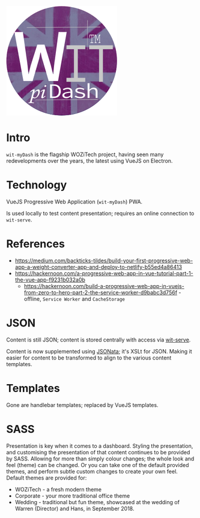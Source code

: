 ![2018 Corporare Official Wit Pidash](/uploads/corporate/2018-corporare-official-wit-pidash.png "2018 Corporare Official Wit Pidash")
<!-- TITLE: wit-myDash -->
<!-- SUBTITLE: Web Browser Dashboard -->

# Intro
`wit-myDash` is the flagship WOZiTech project, having seen many redevelopments over the years, the latest using VueJS on Electron.

# Technology
VueJS Progressive Web Application (`wit-myDash`) PWA.

Is used locally to test content presentation; requires an online connection to `wit-serve`.
# References
* https://medium.com/backticks-tildes/build-your-first-progressive-web-app-a-weight-converter-app-and-deploy-to-netlify-b55ed4a86413
* https://hackernoon.com/a-progressive-web-app-in-vue-tutorial-part-1-the-vue-app-f9231b032a0b
	* https://hackernoon.com/build-a-progressive-web-app-in-vuejs-from-zero-to-hero-part-2-the-service-worker-d9babc3d756f - offline, `Service Worker` and `CacheStorage`

# JSON
Content is still JSON; content is stored centrally with access via [wit-serve](/projects/wit-serve). 

Content is now supplemented using [JSONata](http://jsonata.org/); it's XSLt for JSON. Making it easier for content to be transformed to align to the various content templates.

# Templates
Gone are handlebar templates; replaced by VueJS templates.

# SASS
Presentation is key when it comes to a dashboard. Styling the presentation, and customising the presentation of that content continues to be provided by SASS. Allowing for more than simply colour changes; the whole look and feel (theme) can be changed. Or you can take one of the default provided themes, and perform subtle custom changes to create your own feel. Default themes are provided for:
* WOZiTech - a fresh modern theme
* Corporate - your more traditional office theme
* Wedding - traditional but fun theme, showcased at the wedding of Warren (Director) and Hans, in September 2018.